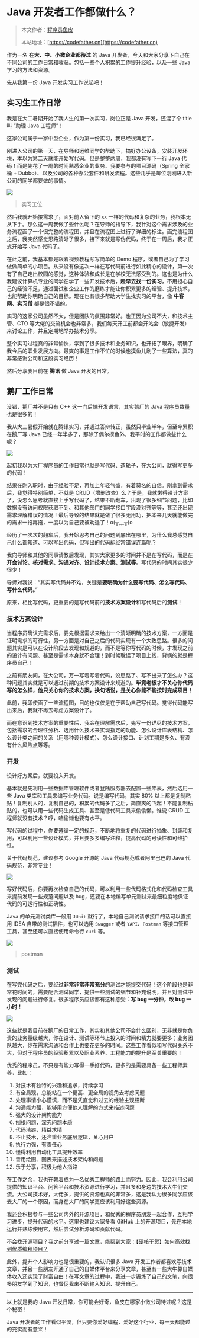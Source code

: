 # Java 开发者工作都做什么？

> 本文作者：[程序员鱼皮](https://yuyuanweb.feishu.cn/wiki/Abldw5WkjidySxkKxU2cQdAtnah)
>
> 本站地址：[https://codefather.cn](https://codefather.cn)

作为一名 **在大、中、小微企业都待过** 的 Java 开发者，今天和大家分享下自己在不同公司的工作日常和收获。包括一些个人积累的工作提升经验，以及一些 Java 学习的方法和资源。

先从我第一份 Java 开发实习工作说起吧！

## 实习生工作日常

我是在大二暑期开始了我人生的第一次实习，岗位正是 Java 开发，还混了个 title 叫 “助理 Java 工程师”！

这家公司属于一家中型企业，作为第一份实习，我已经很满足了。

刚进入公司的第一天，在导师和运维同学的帮助下，搞好办公设备，安装开发环境，本以为第二天就能开始写代码。但是整整两周，我都没有写下一行 Java 代码！而是先花了一周的时间熟悉企业的业务、我要参与的项目源码（Spring 全家桶 + Dubbo）、以及公司的各种办公套件和研发流程。这些几乎是每位刚刚进入新公司的同学都要做的事情。

![](https://pic.yupi.icu/5563/202311031013602.jpeg)

>  实习工位

然后我就开始接需求了，面对前人留下的 xx 一样的代码和复杂的业务，我根本无从下手。那么这一周我做了些什么呢？在导师的指导下，我针对这个需求涉及的业务流程画了一个很完整的流程图，并且在流程图上进行了详细的标注。画完流程图之后，我突然感觉思路清晰了很多，接下来就是写伪代码，终于在一周后，我才正式开始写 Java 代码了。

在此之前，我基本都是跟着视频教程写写简单的 Demo 程序，或者自己为了学习做做简单的小项目。从来没有像这次一样在写代码前进行如此精心的设计，第一次有了自己走出校园的感觉，这种体验和成长是在学校无法感受到的。这也是为什么我建议计算机专业的同学在学了一些开发技术后，**趁早去找一份实习**，不用担心自己的经验不足，通过面试和企业工作的磨练才能让你积累更多的经验、提升技术，也能帮助你明确自己的目标。现在也有很多帮助大学生找实习的平台，像 **牛客网、实习僧** 都是很不错的。

实习的这家公司虽然不大，但是团队的氛围非常好。也正因为公司不大，和技术主管、CTO 等大佬的交流机会也非常多，我们每天开工前都会开站会（敏捷开发）来讨论工作，并且定期地举办技术分享。

整个实习过程真的非常愉快，学到了很多技术和业务知识，也开拓了眼界，明确了我今后的职业发展方向。最爽的事是工作不忙的时候也摸鱼儿刷了一些算法，真的非常感谢公司和这段实习经历！

然后分享我目前在 **腾讯** 做 Java 开发的日常。

## 鹅厂工作日常

没错，鹅厂并不是只有 C++ 这一门后端开发语言，其实鹅厂的 Java 程序员数量也是很多的！

我从大三暑假开始就在腾讯实习，并通过答辩转正，虽然只毕业半年，但至今累积在鹅厂写 Java 已经一年半多了，那除了偶尔摸鱼外，我平时的工作都做些什么呢？

![](https://pic.yupi.icu/5563/202311031013480.jpeg)

起初我以为大厂程序员的工作日常也就是写代码、造轮子，在大公司，就得写更多的代码！

结果在刚入职时，由于经验不足，再加上年轻气盛，有着莫名的自信。刚拿到需求后，我觉得特别简单，不就是 CRUD（增删改查）么？于是，我就懒得设计方案了，没怎么思考就直接上手写代码了，结果不断翻车，出现了很多细节问题，比如数据没有访问权限获取不到、和其他部门的同学接口字段没对齐等等，甚至还出现需求理解错误的情况！最后导致的结果就是做了很多无用功，把本来几天就能做完的需求一拖再拖，一度以为自己要被劝退了！o(╥﹏╥)o

经历了一次次的翻车后，我开始思考自己的问题到底出在哪里，为什么我总感觉自己什么都知道、可以写出代码，但写出的代码却经常错误连篇呢？

我向导师和其他的同事请教后发现，其实大家更多的时间并不是在写代码，而是在 **开会讨论、核对需求、沟通对齐、设计技术方案、测试等**。写代码的时间其实很少很少！

导师对我说：“其实写代码并不难，关键是**要明确为什么要写代码、怎么写代码、写什么代码。**”

原来，相比写代码，更重要的是写代码前的**技术方案设计**和写代码后的**测试**！

### 技术方案设计

当程序员确认完需求后，要先根据需求来给出一个清晰明确的技术方案，一方面是证明需求的可行性，另一方面是对自己之后的代码实现有一个大致思路。很多的问题其实是可以在设计阶段去发现和规避的，而不是等你写代码的时候，才发现之前的设计有问题、甚至是需求本身就不合理！到时候耽误了项目上线，背锅的就是程序员自己！

之前有朋友问，在大公司，万一写着写着代码，没思路了、写不出来了怎么办？这种问题其实就是可以通过前期的技术方案设计来规避的。**毕竟老板才不关心你代码写的怎么样，他只关心你的技术方案，换句话说，是关心你能不能按时完成项目！**

此前，我即使画了一些流程图，目的也仅仅是在于帮助自己写代码。觉得代码能写出来后，我就不再去考虑方案设计了。

而在意识到技术方案的重要性后，我会在理解需求后，先写一份详尽的技术方案，包括需求的合理性分析、选用什么技术来实现指定的功能、怎么设计库表结构、怎么设计类之间的关系（用哪种设计模式）、怎么设计接口、计划工期是多久、有没有什么风险点等等。

### 开发

设计好方案后，就要投入开发。

基本就是先利用一些数据库管理软件或者登陆服务器去配置一些库表，然后选用一些 Java 类库和工具来编写业务代码。说是编写代码，其实 80% 以上都是复制粘贴！复制别人的，复制自己的，积累的代码多了之后，简直爽的飞起！不能复制粘贴的，也可以用一些代码生成工具、甚至是低代码工具来偷偷懒。谁说 CRUD 工程师就没有技术？哼，咱偷懒也要有水平。

写代码的过程中，你要遵循一定的规范，不断地将重复的代码进行抽象、封装和复用，可以利用一些设计模式，并且要多多编写注释，提高代码的可读性和可维护性。

关于代码规范，建议参考 Google 开源的 Java 代码规范或者阿里巴巴的 Java 代码规范，非常专业！

![](https://pic.yupi.icu/5563/202311031013466.jpeg)

写好代码后，你要再次检查自己的代码，可以利用一些代码格式化和代码检查工具来提前发现一些规范问题以及 bug，还要在本地编写单元测试来最细粒度地保证代码的可运行性和正确性。

Java 的单元测试类库一般用 `JUnit` 就行了，本地自己测试请求接口的话可以直接用 IDEA 自带的测试插件，也可以选用 `Swagger` 或者 `YAPI`、`Postman` 等接口管理工具，甚至还可以直接使用命令行 `curl` 等。

![](https://pic.yupi.icu/5563/202311031013591.jpeg)

>  postman

### **测试**

在写完代码之后，要经过**非常非常非常充分**的测试才能提交代码！这个阶段也是非常花时间的，需要配合测试同学，提供一些测试的细节和补充说明，并且对测试中发现的问题进行修复。很多程序员应该都有这种感受：**写 bug 一分钟，改 bug 一小时！**

![](https://pic.yupi.icu/5563/202311031013444.jpeg)

这些就是我目前在鹅厂的日常工作，其实和其他公司不会什么区别，无非就是你负责的业务量级越大，你在设计、测试等环节上投入的时间和精力就要更多；业务团队越大，你在需求沟通和合作上也要花更多的时间。这些工作看似和写代码关系不大，但对于程序员的经验积累以及职业素养、工程能力的提升是至关重要的！

优秀的程序员，不只是有能力写得一手好代码，更多的是需要具备一些工程师素养，比如：

1. 对技术有独特的兴趣和追求，持续学习
2. 有全局观，总能站在一个更高、更全局的视角去考虑问题
3. 处理事情小心谨慎，而不是凭直觉和过去的经验主观臆断
4. 沟通能力强，能够用方便他人理解的方式来描述问题
5. 强大的设计架构能力
6. 刨根问题，深究问题本质
7. 代码洁癖，精益求精
8. 不止技术，还注重业务底层逻辑，关心用户
9. 执行力强，有责任心
10. 懂得利用自动化工具提升效率
11. 善用绘图、图表来描述技术架构和问题
12. 乐于分享，积极为他人指路

在工作之余，我也在朝着成为一名优秀工程师的路上而努力。因此，我会利用公司提供的知识平台、问答平台和技术资源进行学习，并且多和身边的技术大牛们交流。大公司技术好，大佬多，提供的资源也真的非常多，这是我认为很多同学应该去大厂的一个原因，而身在大厂的同学更应该利用好这些资源。

我还会积极参与一些公司内外的开源项目，和优秀的程序员朋友一起合作，互相学习进步，提升代码的水平。这里也建议大家多看 GitHub 上的开源项目，先在本地运行并熟练使用它，然后尝试分析源码和贡献代码。

不会找开源项目？我之前分享过一篇文章，能帮到大家：[【硬核干货】如何高效找到优质编程项目？](http://mp.weixin.qq.com/s?__biz=MzI1NDczNTAwMA==&mid=2247492597&idx=1&sn=a4629094599f5b821ec2698ea4ef11f5&chksm=e9c20402deb58d146fc13fd8594a5e1f99f943bc96f8f63efb9e67feb0ac815a628d3cb7adef&scene=21#wechat_redirect)

此外，提升个人影响力也是很重要的，我认识很多 Java 开发工作者都喜欢写技术文章，并且一些朋友开通了自己的自媒体平台来分享文章，甚至有一些大牛靠自媒体收入还实现了财富自由！在写文章的过程中，我进一步锻炼了自己的文笔，向很多朋友学到了知识，也督促我来不断输入知识、提升自己。

------

以上就是我的 Java 开发日常，你可能会好奇，鱼皮在哪家小微公司待过呢？这是个秘密！

Java 开发者的工作看似平淡，但只要你爱好编程，爱好这个行业，每一天都能过的充实而有意义！